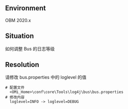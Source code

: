 ## Environment
OBM 2020.x

## Situation
如何调整 Bus 的日志等级

## Resolution
请修改 bus.properties 中的 loglevel 的值
```shell
# 配置文件
  <OMi_Home>\conf\core\Tools\log4j\bus\bus.properties
# 修改内容
  loglevel=INFO -> loglevel=DEBUG
```
